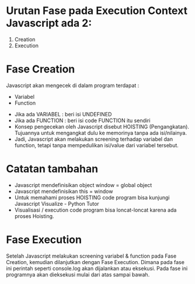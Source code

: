 # Urutan Fase pada Execution Context Javascript ada 2:

1. Creation
2. Execution

# Fase Creation

Javascript akan mengecek di dalam program terdapat :

- Variabel
- Function

* Jika ada VARIABEL : beri isi UNDEFINED
* Jika ada FUNCTION : beri isi code FUNCTION itu sendiri
* Konsep pengecekan oleh Javascript disebut HOISTING (Pengangkatan). Tujuannya untuk mengangkat dulu ke memorinya tanpa ada isi/nilainya.
* Jadi, Javascript akan melakukan screening terhadap variabel dan function, tetapi tanpa mempedulikan isi/value dari variabel tersebut.

# Catatan tambahan

- Javascript mendefinisikan object window = global object
- Javascript mendefinisikan this = window
- Untuk memahami proses HOISTING code program bisa kunjungi Javascript Visualize - Python Tutor
- Visualisasi / execution code program bisa loncat-loncat karena ada proses Hoisting.

# Fase Execution

Setelah Javascript melakukan screening variabel & function pada Fase Creation, kemudian dilanjutkan dengan Fase Execution. Dimana pada fase ini perintah seperti console.log akan dijalankan atau eksekusi.
Pada fase ini programnya akan dieksekusi mulai dari atas sampai bawah.
